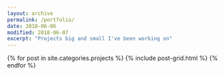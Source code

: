 ```yaml
---
layout: archive
permalink: /portfolio/
date: 2018-06-06
modified: 2018-06-07
excerpt: "Projects big and small I've been working on"
---
```


<div>
{% for post in site.categories.projects %}
  {% include post-grid.html %}
{% endfor %}
</div><!-- /.tiles -->
